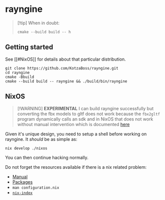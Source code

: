# rayngine

> [!tip] When in doubt:
> ```shell
> cmake --build build -- h
> ```
## Getting started

See [[#NixOS]] for details about that particular distribution.

```shell
git clone https://github.com/KotzaBoss/rayngine.git
cd rayngine
cmake -Bbuild
cmake --build build -- rayngine && ./build/bin/rayngine
```
## NixOS

> [!WARNING] **EXPERIMENTAL**
> I can build rayngine successfully but converting the fbx models to gltf does not work because the `fbx2gltf` program dynamically calls an sdk and in NixOS that does not work without manual intervention which is documented [here](https://nix.dev/guides/faq#how-to-run-non-nix-executables)

Given it's unique design, you need to setup a shell before working on rayngine. It *should* be as simple as:

```bash
nix develop ./nixos
```

You can then continue hacking normally.

Do not forget the resources available if there is a nix related problem:
- [Manual](https://nixos.org/manual/nixos/stable/)
- [Packages](https://search.nixos.org/packages?)
- `man configuration.nix`
- [`nix-index`](https://github.com/nix-community/nix-index)
